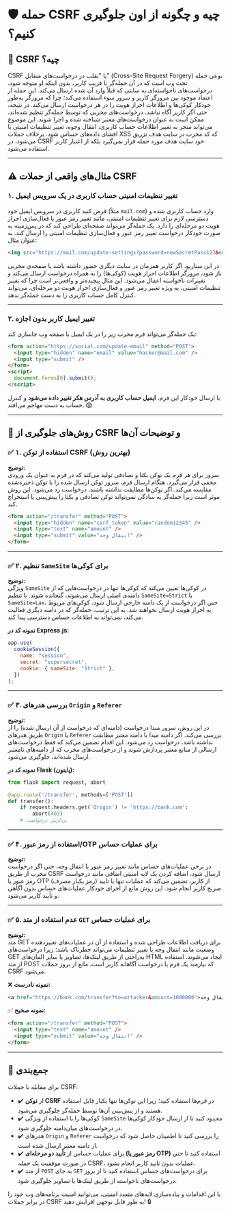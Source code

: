 # 🛡️ حمله CSRF چیه و چگونه از اون جلوگیری کنیم؟

## 📌 CSRF چیه؟

CSRF یا "تقلب در درخواست‌های متقابل" (Cross-Site Request Forgery) نوعی حمله تحت وب است که در آن حمله‌گر با فریب کاربر، بدون اینکه او متوجه شود، درخواست‌های ناخواسته‌ای به سایتی که قبلاً وارد آن شده ارسال می‌کند. این حمله از اعتماد موجود بین مرورگر کاربر و سرور سوء استفاده می‌کند؛ چرا که مرورگر به‌طور خودکار کوکی‌ها و اطلاعات احراز هویت را در هر درخواست ارسال می‌کند. در نتیجه، حتی اگر کاربر آگاه نباشد، درخواست‌های مخربی که توسط حمله‌گر تنظیم شده‌اند، ممکن است به عنوان درخواست‌های معتبر شناخته شده و اجرا شوند. این موضوع می‌تواند منجر به تغییر اطلاعات حساب کاربری، انتقال وجوه، تغییر تنظیمات امنیتی یا افشای داده‌های حساس شود. برخلاف حملات XSS که کد مخرب در سایت هدف تزریق می‌شود، در CSRF خود سایت هدف مورد حمله قرار نمی‌گیرد بلکه از اعتبار کاربر استفاده می‌شود.

---

## ⚠️ مثال‌های واقعی از حملات CSRF

### ۱. تغییر تنظیمات امنیتی حساب کاربری در یک سرویس ایمیل

فرض کنید کاربری در سرویس ایمیل خود (مثلاً `mail.com`) وارد حساب کاربری شده و دسترسی لازم برای تغییر تنظیمات امنیتی، مانند تغییر رمز عبور یا فعال‌سازی احراز هویت دو مرحله‌ای را دارد. یک حمله‌گر می‌تواند صفحه‌ای طراحی کند که در پس‌زمینه به صورت خودکار درخواست تغییر رمز عبور و فعال‌سازی تنظیمات امنیتی را ارسال کند. به عنوان مثال:

```html
<img src="https://mail.com/update-settings?password=newSecretPass123&enable_2FA=true" style="display:none;" />
```

در این سناریو، اگر کاربر همزمان در سایت دیگری حضور داشته باشد یا صفحه‌ی مخربی باز شود، مرورگر اطلاعات احراز هویت (کوکی‌ها) را به همراه درخواست ارسال می‌کند و تغییرات ناخواسته اعمال می‌شود. این مثال پیچیده‌تر و واقعی‌تر است چرا که تغییر تنظیمات امنیتی، به ویژه تغییر رمز عبور و فعال‌سازی احراز هویت دو مرحله‌ای، می‌تواند کنترل کامل حساب کاربری را به دست حمله‌گر بدهد.

---

### ۲. تغییر ایمیل کاربر بدون اجازه

یک حمله‌گر می‌تواند فرم مخرب زیر را در یک ایمیل یا صفحه وب جاسازی کند:

```html
<form action="https://social.com/update-email" method="POST">
  <input type="hidden" name="email" value="hacker@mail.com" />
  <input type="submit" />
</form>
<script>
  document.forms[0].submit();
</script>
```

با ارسال خودکار این فرم، **ایمیل حساب کاربری به آدرس هکر تغییر داده می‌شود** و کنترل حساب به دست مهاجم می‌افتد. 😱

---

## 🛑 روش‌های جلوگیری از CSRF و توضیحات آن‌ها

### ✅ ۱. استفاده از توکن CSRF (بهترین روش)

**توضیح:**  
سرور برای هر فرم یک توکن یکتا و تصادفی تولید می‌کند که در فرم به عنوان یک ورودی مخفی قرار می‌گیرد. هنگام ارسال فرم، سرور توکن ارسال شده را با توکن ذخیره‌شده مقایسه می‌کند. اگر توکن‌ها مطابقت نداشته باشند، درخواست رد می‌شود. این روش موثر است زیرا حمله‌گر به سادگی نمی‌تواند توکن تصادفی و یکتا را پیش‌بینی یا استخراج کند.

```html
<form action="/transfer" method="POST">
  <input type="hidden" name="csrf_token" value="random12345" />
  <input type="text" name="amount" />
  <input type="submit" value="انتقال وجه" />
</form>
```

---

### ✅ ۲. تنظیم `SameSite` برای کوکی‌ها

**توضیح:**  
ویژگی `SameSite` در کوکی‌ها تعیین می‌کند که کوکی‌ها تنها در درخواست‌هایی که از دامنه‌ی اصلی ارسال می‌شوند، گنجانده شوند. با تنظیم `SameSite=Strict` یا `SameSite=Lax`، حتی اگر درخواست از یک دامنه خارجی ارسال شود، کوکی‌های مربوط به احراز هویت ارسال نخواهند شد. به این ترتیب، حمله‌گر که در دامنه دیگری فعالیت می‌کند، نمی‌تواند به اطلاعات حساس دسترسی پیدا کند.

**نمونه کد در Express.js:**

```javascript
app.use(
  cookieSession({
    name: "session",
    secret: "supersecret",
    cookie: { sameSite: "Strict" },
  })
);
```

---

### ✅ ۳. بررسی هدرهای `Origin` و `Referer`

**توضیح:**  
در این روش، سرور مبدا درخواست (دامنه‌ای که درخواست از آن ارسال شده) را از طریق هدرهای `Origin` یا `Referer` بررسی می‌کند. اگر دامنه مبدا با دامنه معتبر مطابقت نداشته باشد، درخواست رد می‌شود. این اقدام تضمین می‌کند که فقط درخواست‌های ارسالی از منابع معتبر پردازش شوند و از درخواست‌های مخرب که از دامنه‌های نامعتبر ارسال شده‌اند، جلوگیری می‌شود.

**نمونه کد در Flask (پایتون):**

```python
from flask import request, abort

@app.route('/transfer', methods=['POST'])
def transfer():
    if request.headers.get('Origin') != 'https://bank.com':
        abort(403)
    # پردازش درخواست
```

---

### ✅ ۴. استفاده از رمز عبور/OTP برای عملیات حساس

**توضیح:**  
در برخی عملیات‌های حساس مانند تغییر رمز عبور یا انتقال وجه، حتی اگر درخواست مخرب از طریق CSRF ارسال شود، اضافه کردن یک لایه امنیتی اضافی مانند درخواست رمز عبور یا OTP (رمز یکبار مصرف) از کاربر، تضمین می‌کند که عملیات تنها با تایید صریح کاربر انجام شود. این روش مانع از اجرای خودکار عملیات‌های حساس بدون آگاهی و تأیید کاربر می‌شود.

---

### ✅ ۵. عدم استفاده از متد `GET` برای عملیات حساس

**توضیح:**  
متد GET برای دریافت اطلاعات طراحی شده و استفاده از آن در عملیات‌های تغییر‌دهنده وضعیت مانند انتقال وجه یا تغییر تنظیمات می‌تواند خطرناک باشد؛ زیرا درخواست‌های GET به‌راحتی از طریق لینک‌ها، تصاویر یا سایر المان‌های HTML ایجاد می‌شوند. استفاده از متد POST که نیازمند یک فرم یا درخواست آگاهانه کاربر است، مانع از بروز حملات CSRF می‌شود.

❌ **نمونه نادرست:**

```html
<a href="https://bank.com/transfer?to=attacker&amount=1000000">انتقال وجه</a>
```

✅ **نمونه صحیح:**

```html
<form action="/transfer" method="POST">
  <input type="text" name="amount" />
  <input type="submit" value="انتقال وجه" />
</form>
```

---

## 🎯 جمع‌بندی

برای مقابله با حملات CSRF:

- ✔️ از **توکن CSRF** در فرم‌ها استفاده کنید؛ زیرا این توکن‌ها تنها یکبار قابل استفاده هستند و از پیش‌بینی آن‌ها توسط حمله‌گر جلوگیری می‌شود.
- ✔️ کوکی‌ها را با استفاده از ویژگی `SameSite` محدود کنید تا از ارسال خودکار کوکی‌ها در درخواست‌های میان‌دامنه جلوگیری شود.
- ✔️ هدرهای `Origin` و `Referer` را بررسی کنید تا اطمینان حاصل شود که درخواست از دامنه معتبر ارسال شده است.
- ✔️ برای عملیات حساس از **تأیید دو مرحله‌ای (رمز عبور یا OTP)** استفاده کنید تا حتی در صورت موفقیت یک حمله CSRF، عملیات بدون تایید کاربر انجام نشود.
- ✔️ از متد `POST` به جای `GET` برای درخواست‌های حساس استفاده کنید تا از بروز درخواست‌های ناخواسته از طریق لینک‌ها یا تصاویر جلوگیری شود.

با این اقدامات و پیاده‌سازی لایه‌های متعدد امنیتی، می‌توانید امنیت برنامه‌های وب خود را در برابر حملات CSRF به طور قابل توجهی افزایش دهید! 🔒

